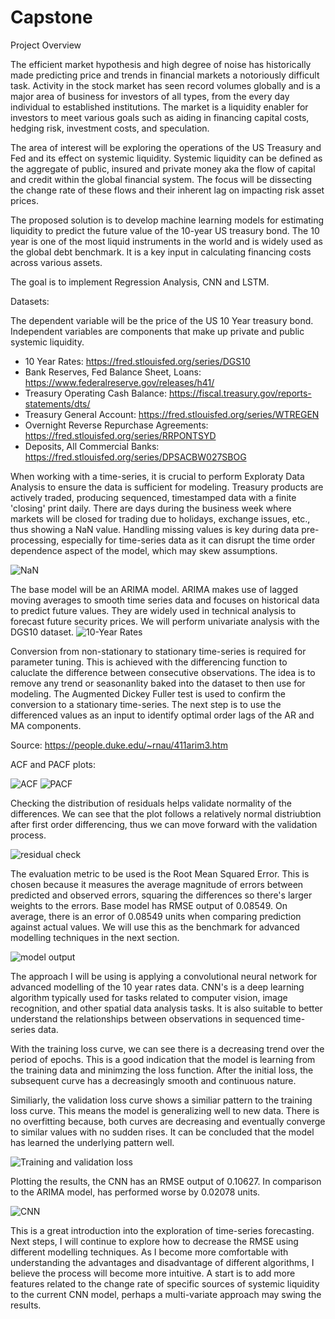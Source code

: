 # Capstone

Project Overview

The efficient market hypothesis and high degree of noise has historically made predicting price and trends in financial markets a notoriously difficult task. Activity in the stock market has seen record volumes globally and is a major area of business for investors of all types, from the every day individual to established institutions. The market is a liquidity enabler for investors to meet various goals such as aiding in financing capital costs, hedging risk, investment costs, and speculation.

The area of interest will be exploring the operations of the US Treasury and Fed and its effect on systemic liquidity. Systemic liquidity can be defined as the aggregate of public, insured and private money aka the flow of capital and credit within the global financial system. The focus will be dissecting the change rate of these flows and their inherent lag on impacting risk asset prices. 

The proposed solution is to develop machine learning models for estimating liquidity to predict the future value of the 10-year US treasury bond. The 10 year is one of the most liquid instruments in the world and is widely used as the global debt benchmark. It is a key input in calculating financing costs across various assets.

The goal is to implement Regression Analysis, CNN and LSTM.

Datasets:

The dependent variable will be the price of the US 10 Year treasury bond. Independent variables are components that make up private and public systemic liquidity. 

- 10 Year Rates: https://fred.stlouisfed.org/series/DGS10
- Bank Reserves, Fed Balance Sheet, Loans: https://www.federalreserve.gov/releases/h41/
- Treasury Operating Cash Balance: https://fiscal.treasury.gov/reports-statements/dts/
- Treasury General Account: https://fred.stlouisfed.org/series/WTREGEN
- Overnight Reverse Repurchase Agreements: https://fred.stlouisfed.org/series/RRPONTSYD
- Deposits, All Commercial Banks: https://fred.stlouisfed.org/series/DPSACBW027SBOG


When working with a time-series, it is crucial to perform Exploraty Data Analysis to ensure the data is sufficient for modeling. Treasury products are actively traded, producing sequenced, timestamped data with a finite 'closing' print daily. There are days during the business week where markets will be closed for trading due to holidays, exchange issues, etc., thus showing a NaN value. Handling missing values is key during data pre-processing, especially for time-series data as it can disrupt the time order dependence aspect of the model, which may skew assumptions.

![NaN](https://github.com/AA-TU/Capstone/assets/114870779/6b151ebb-1675-48ba-9a0d-bdbb25c9c6c8)


The base model will be an ARIMA model. ARIMA makes use of lagged moving averages to smooth time series data and focuses on historical data to predict future values. They are widely used in technical analysis to forecast future security prices. We will perform univariate analysis with the DGS10 dataset. 
![10-Year Rates](https://github.com/AA-TU/Capstone/assets/114870779/0bc29253-6c78-46f8-ba89-9436cb91d0c4)

Conversion from non-stationary to stationary time-series is required for parameter tuning. This is achieved with the differencing function to caluclate the difference between consecutive observations. The idea is to remove any trend or seasonanlity baked into the dataset to then use for modeling. The Augmented Dickey Fuller test is used to confirm the conversion to a stationary time-series. 
The next step is to use the differenced values as an input to identify optimal order lags of the AR and MA components. 

Source: https://people.duke.edu/~rnau/411arim3.htm

ACF and PACF plots: 

![ACF](https://github.com/AA-TU/Capstone/assets/114870779/2af01b9f-5ea0-4d8d-abf1-dd38801fb1c6) ![PACF](https://github.com/AA-TU/Capstone/assets/114870779/78f544ec-41aa-4716-8273-ce4b5c8324eb)

Checking the distribution of residuals helps validate normality of the differences. We can see that the plot follows a relatively normal distriubtion after first order differencing, thus we can move forward with the validation process.

![residual check](https://github.com/AA-TU/Capstone/assets/114870779/7806c3df-4607-4e5b-a96f-8fe7b6312851)

The evaluation metric to be used is the Root Mean Squared Error. This is chosen because it measures the average magnitude of errors between predicted and observed errors, squaring the differences so there's larger weights to the errors. 
Base model has RMSE output of 0.08549. On average, there is an error of 0.08549 units when comparing prediction against actual values. We will use this as the benchmark for advanced modelling techniques in the next section.

![model output](https://github.com/AA-TU/Capstone/assets/114870779/949d0ce3-802a-43d3-b1aa-f42a64c00e7e)

The approach I will be using is applying a convolutional neural network for advanced modelling of the 10 year rates data. CNN's is a deep learning algorithm typically used for tasks related to computer vision, image recognition, and other spatial data analysis tasks. It is also suitable to better understand the relationships between observations in sequenced time-series data. 

With the training loss curve, we can see there is a decreasing trend over the period of epochs. This is a good indication that the model is learning from the training data and minimzing the loss function. After the initial loss, the subsequent curve has a decreasingly smooth and continuous nature. 

Similiarly, the validation loss curve shows a similiar pattern to the training loss curve. This means the model is generalizing well to new data. There is no overfitting because, both curves are decreasing and eventually converge to similar values with no sudden rises. It can be concluded that the model has learned the underlying pattern well. 

![Training and validation loss](https://github.com/AA-TU/Capstone/assets/114870779/bbbdb437-1837-4b85-91b5-28430871f8cc)

Plotting the results, the CNN has an RMSE output of 0.10627. In comparison to the ARIMA model, has performed worse by 0.02078 units. 

![CNN](https://github.com/AA-TU/Capstone/assets/114870779/b605d86b-ffd4-47ef-9821-27d0d6ee0c65)


This is a great introduction into the exploration of time-series forecasting. Next steps, I will continue to explore how to decrease the RMSE using different modelling techniques. As I become more comfortable with understanding the advantages and disadvantage of different algorithms, I believe the process will become more intuitive. A start is to add more features related to the change rate of specific sources of systemic liquidity to the current CNN model, perhaps a multi-variate approach may swing the results.
